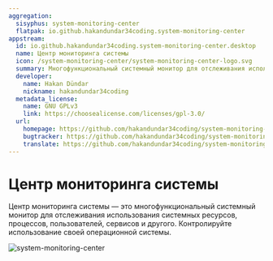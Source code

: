 ```yaml
---
aggregation:
  sisyphus: system-monitoring-center
  flatpak: io.github.hakandundar34coding.system-monitoring-center
appstream:
  id: io.github.hakandundar34coding.system-monitoring-center.desktop
  name: Центр мониторинга системы
  icon: /system-monitoring-center/system-monitoring-center-logo.svg
  summary: Многофункциональный системный монитор для отслеживания использования системных ресурсов, процессов, пользователей, сервисов и другого.
  developer:
    name: Hakan Dündar
    nickname: hakandundar34coding
  metadata_license:
    name: GNU GPLv3
    link: https://choosealicense.com/licenses/gpl-3.0/
  url:
    homepage: https://github.com/hakandundar34coding/system-monitoring-center
    bugtracker: https://github.com/hakandundar34coding/system-monitoring-center/issues
    translate: https://github.com/hakandundar34coding/system-monitoring-center/blob/master/docs/translations.md
---
```


# Центр мониторинга системы

Центр мониторинга системы — это многофункциональный системный монитор для отслеживания использования системных ресурсов, процессов, пользователей, сервисов и другого. Контролируйте использование своей операционной системы.

![system-monitoring-center](/system-monitoring-center/system-monitoring-center.png)

<!--@include: @ru/apps/.parts/install/content-repo.md-->
<!--@include: @ru/apps/.parts/install/content-flatpak.md-->
